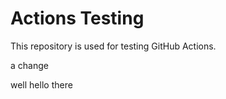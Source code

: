 # Actions Testing 

This repository is used for testing GitHub Actions.

a change

well hello there
